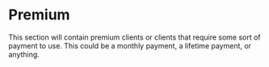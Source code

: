 # Premium

This section will contain premium clients or clients that require some sort of payment to use. This could be a monthly payment, a lifetime payment, or anything.

